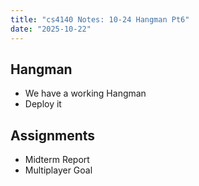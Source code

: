 ```yaml
---
title: "cs4140 Notes: 10-24 Hangman Pt6"
date: "2025-10-22"
---
```


## Hangman

- We have a working Hangman
- Deploy it

## Assignments

- Midterm Report
- Multiplayer Goal
